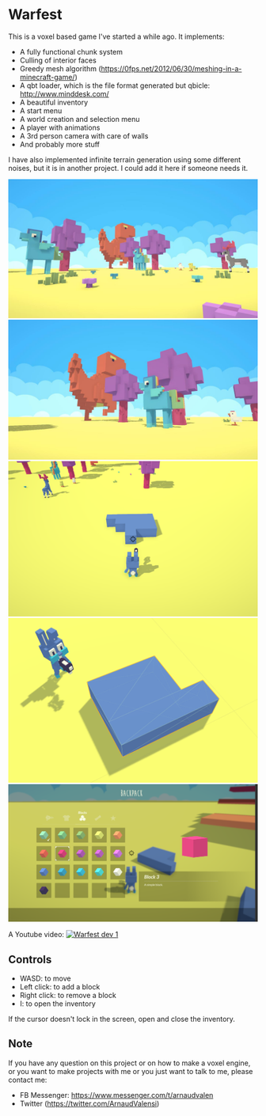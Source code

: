 # Warfest

This is a voxel based game I've started a while ago.
It implements:

- A fully functional chunk system
- Culling of interior faces
- Greedy mesh algorithm (https://0fps.net/2012/06/30/meshing-in-a-minecraft-game/)
- A qbt loader, which is the file format generated but qbicle: http://www.minddesk.com/
- A beautiful inventory
- A start menu
- A world creation and selection menu
- A player with animations
- A 3rd person camera with care of walls
- And probably more stuff

I have also implemented infinite terrain generation using some different noises, but it is in another project. I could add it here if someone needs it.

![Image of Warfest 1](./readme/1.jpg)
![Image of Warfest 2](./readme/2.jpg)
![Image of Warfest 3](./readme/3.png)
![Image of Warfest 4](./readme/4.png)
![Image of Warfest 5](./readme/5.png)

A Youtube video:
[![Warfest dev 1](http://img.youtube.com/vi/_vJdzRYahTo/0.jpg)](https://www.youtube.com/watch?v=_vJdzRYahTo "Warfest dev 1")

## Controls

- WASD: to move
- Left click: to add a block
- Right click: to remove a block
- I: to open the inventory

If the cursor doesn't lock in the screen, open and close the inventory.

## Note

If you have any question on this project or on how to make a voxel engine, or you want to make projects with me or you just want to talk to me, please contact me:
- FB Messenger: https://www.messenger.com/t/arnaudvalen
- Twitter (https://twitter.com/ArnaudValensi)

